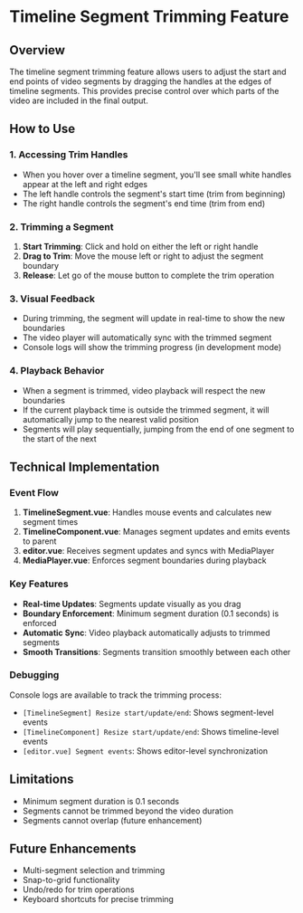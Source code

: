 # Timeline Segment Trimming Feature

## Overview

The timeline segment trimming feature allows users to adjust the start and end points of video segments by dragging the handles at the edges of timeline segments. This provides precise control over which parts of the video are included in the final output.

## How to Use

### 1. Accessing Trim Handles

- When you hover over a timeline segment, you'll see small white handles appear at the left and right edges
- The left handle controls the segment's start time (trim from beginning)
- The right handle controls the segment's end time (trim from end)

### 2. Trimming a Segment

1. **Start Trimming**: Click and hold on either the left or right handle
2. **Drag to Trim**: Move the mouse left or right to adjust the segment boundary
3. **Release**: Let go of the mouse button to complete the trim operation

### 3. Visual Feedback

- During trimming, the segment will update in real-time to show the new boundaries
- The video player will automatically sync with the trimmed segment
- Console logs will show the trimming progress (in development mode)

### 4. Playback Behavior

- When a segment is trimmed, video playback will respect the new boundaries
- If the current playback time is outside the trimmed segment, it will automatically jump to the nearest valid position
- Segments will play sequentially, jumping from the end of one segment to the start of the next

## Technical Implementation

### Event Flow

1. **TimelineSegment.vue**: Handles mouse events and calculates new segment times
2. **TimelineComponent.vue**: Manages segment updates and emits events to parent
3. **editor.vue**: Receives segment updates and syncs with MediaPlayer
4. **MediaPlayer.vue**: Enforces segment boundaries during playback

### Key Features

- **Real-time Updates**: Segments update visually as you drag
- **Boundary Enforcement**: Minimum segment duration (0.1 seconds) is enforced
- **Automatic Sync**: Video playback automatically adjusts to trimmed segments
- **Smooth Transitions**: Segments transition smoothly between each other

### Debugging

Console logs are available to track the trimming process:

- `[TimelineSegment] Resize start/update/end`: Shows segment-level events
- `[TimelineComponent] Resize start/update/end`: Shows timeline-level events
- `[editor.vue] Segment events`: Shows editor-level synchronization

## Limitations

- Minimum segment duration is 0.1 seconds
- Segments cannot be trimmed beyond the video duration
- Segments cannot overlap (future enhancement)

## Future Enhancements

- Multi-segment selection and trimming
- Snap-to-grid functionality
- Undo/redo for trim operations
- Keyboard shortcuts for precise trimming
